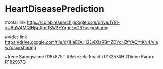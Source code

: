 # HeartDiseasePrediction
#colablink
https://colab.research.google.com/drive/1Y9i-xU6qW4MQlHjspRmRSW3FYqgeEnGR?usp=sharing

#video link
https://drive.google.com/file/d/1HaEOu_122viXlsRBmZDYoHZfYAQYtKN4/view?usp=sharing

#Irene Saungweme R184875T
#Bekezela Nhachi R182574H
#Dione Karuru R182937Q
